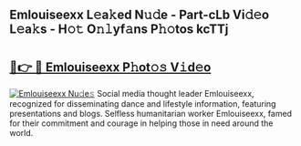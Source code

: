 ## Emlouiseexx L𝚎a𝚔ed N𝚞𝚍e - Part-cLb Vi𝚍𝚎o L𝚎a𝚔s - H𝚘𝚝 O𝚗𝚕yf𝚊ns P𝚑𝚘tos kcTTj

# <h2><a href="http://kf7kbl.oniu.top/?m=Emlouiseexx">🔗👉 🔴 Emlouiseexx P𝚑ot𝚘𝚜 V𝚒d𝚎o</a></h2>

[![Emlouiseexx Nu𝚍e𝚜](https://i.imgur.com/0qMVB7G.gif)](http://kf7kbl.oniu.top/?m=Emlouiseexx)
Social media thought leader Emlouiseexx, recognized for disseminating dance and lifestyle information, featuring presentations and blogs. Selfless humanitarian worker Emlouiseexx, famed for their commitment and courage in helping those in need around the world.  
